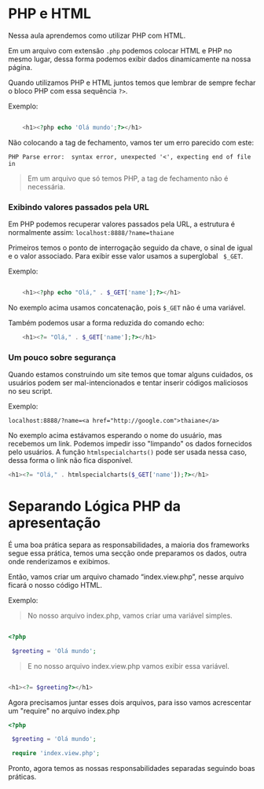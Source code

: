 # PHP e HTML

Nessa aula aprendemos como utilizar PHP com HTML.

Em um arquivo com extensão `.php` podemos colocar HTML e PHP no mesmo lugar, dessa forma podemos exibir dados dinamicamente na nossa página.

Quando utilizamos PHP e HTML juntos temos que lembrar de sempre fechar o bloco PHP com essa sequência `?>`.

Exemplo:

```php

    <h1><?php echo 'Olá mundo';?></h1>

```

Não colocando a tag de fechamento, vamos ter um erro parecido com este:

```
PHP Parse error:  syntax error, unexpected '<', expecting end of file in 
```

>Em um arquivo que só temos PHP, a tag de fechamento não é necessária.

### Exibindo valores passados pela URL

Em PHP podemos recuperar valores passados pela URL, a estrutura é normalmente assim: `localhost:8888/?name=thaiane` 

Primeiros temos o ponto de interrogação seguido da chave, o sinal de igual e o valor associado. Para exibir esse valor usamos a superglobal ` $_GET`.

Exemplo:

```php

    <h1><?php echo "Olá," . $_GET['name'];?></h1>

```
No exemplo acima usamos concatenação, pois `$_GET` não é uma variável.

Também podemos usar a forma reduzida do comando echo:

```php
    <h1><?= "Olá," . $_GET['name'];?></h1>
```


### Um pouco sobre segurança

Quando estamos construindo um site temos que tomar alguns cuidados, os usuários podem ser mal-intencionados e tentar inserir códigos maliciosos no seu script.

Exemplo:

```
localhost:8888/?name=<a href="http://google.com">thaiane</a>
```
No exemplo acima estávamos esperando o nome do usuário, mas recebemos um link. Podemos impedir isso "limpando" os dados fornecidos pelo usuários. A função `htmlspecialcharts()` pode ser usada nessa caso, dessa forma o link não fica disponível.

```php
<h1><?= "Olá," . htmlspecialcharts($_GET['name']);?></h1>
```

# Separando Lógica PHP da apresentação

É uma boa prática separa as responsabilidades, a maioria dos frameworks segue essa prática, temos uma secção onde preparamos os dados, outra onde renderizamos e exibimos.   

Então, vamos criar um arquivo chamado “index.view.php”, nesse arquivo ficará o nosso código HTML.

Exemplo:

>No nosso arquivo index.php, vamos criar uma variável simples.

```php

<?php

 $greeting = 'Olá mundo';

 ```

>E no nosso arquivo index.view.php vamos exibir essa variável.

```php

<h1><?= $greeting?></h1>
```

Agora precisamos juntar esses dois arquivos, para isso vamos acrescentar um "require" no arquivo index.php

```php
<?php

 $greeting = 'Olá mundo';

 require 'index.view.php';
 ```

Pronto, agora temos as nossas responsabilidades separadas seguindo boas práticas.